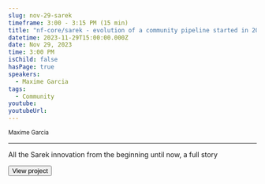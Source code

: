 ```yaml
---
slug: nov-29-sarek
timeframe: 3:00 - 3:15 PM (15 min)
title: "nf-core/sarek - evolution of a community pipeline started in 2016"
datetime: 2023-11-29T15:00:00.000Z
date: Nov 29, 2023
time: 3:00 PM
isChild: false
hasPage: true
speakers:
  - Maxime Garcia
tags:
  - Community
youtube:
youtubeUrl:
---
```

<div className="mb-4">
  <small className="typo-small">
    Maxime Garcia
  </small>
</div>

<hr className="border-t border-gray-50 mb-4 opacity-20" />

All the Sarek innovation from the beginning until now, a full story

<div>
  <Button to="https://github.com/nf-core/sarek" variant="secondary" size="md" arrow>
    View project
  </Button>
</div>